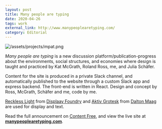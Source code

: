 ```yaml
---
layout: post
title: Many people are typing
date: 2020-04-26
tags: work
external_link: http://www.manypeoplearetyping.com/
category: Editorial
---
```


![/assets/projects/mpat.png](/assets/mpat.png)

*Many people are typing* is a new discussion platform/publication-progress about the environments, social structures, and economies where design is taught and practiced by Kat McGrath, Roland Ross, me, and Julia Schäfer.


Content for the site is produced in a private Slack channel, and automatically published to the website through a custom Slack app and express backend. The front-end is written in React. Design and concept by Ross, McGrath, Schäfer and me, code by me.

[Reckless Light](https://displaay.net/typeface/reckless/) from [Displaay Foundry](https://displaay.net/) and [Aktiv Grotesk](https://www.daltonmaag.com/library/aktiv-grotesk) from [Dalton Maag](https://www.daltonmaag.com/) are used for display and text.

Read the full announcement on [Content Free](http://content-free.net/news/many-people-are-typing), and view the live site at **[manypeoplearetyping.com](http://www.manypeoplearetyping.com/)**.
